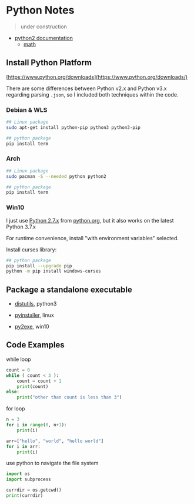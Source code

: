 # Python Notes

> under construction

* [python2 documentation](https://docs.python.org/2/contents.html)
    * [math](https://docs.python.org/3/library/math.html)



## Install Python Platform

[https://www.python.org/downloads](https://www.python.org/downloads/)

There are some differences between Python v2.x and Python v3.x regarding parsing ```.json```, so I included both techniques within the code.

### Debian & WLS

```sh
## Linux package
sudo apt-get install python-pip python3 python3-pip

## python package
pip install term
```

### Arch

```sh
## Linux package
sudo pacman -S --needed python python2

## python package
pip install term
```

### Win10

I just use [Python 2.7.x](https://www.python.org/downloads/release/python-2717/) from [python.org](https://www.python.org/downloads/windows/), but it also works on the latest Python 3.7.x

For runtime convenience, install "with environment variables" selected.

Install curses library:

```sh
## python package
pip install --upgrade pip
python -m pip install windows-curses
```


## Package a standalone executable

* [distutils](https://docs.python.org/3/distutils/builtdist.html), python3

* [pyinstaller](https://pypi.org/project/PyInstaller/), linux

* [py2exe](https://pypi.org/project/py2exe/), win10

## Code Examples

while loop
```py
count = 0
while ( count < 3 ):
    count = count + 1
    print(count)
else:
    print("other than count is less than 3")
```

for loop

```py
n = 3
for i in range(0, n+1):
    print(i)

arr=["hello", "world", "hello world"]
for i in arr:
    print(i)
```

use python to navigate the file system

```py
import os
import subprocess

currdir = os.getcwd()
print(currdir)
```